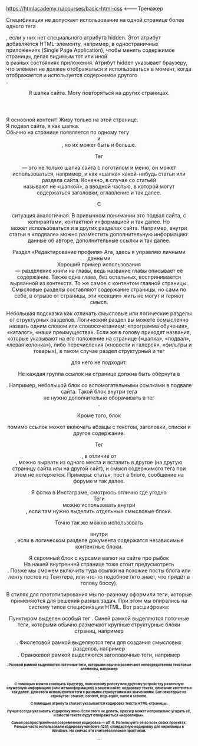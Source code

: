 https://htmlacademy.ru/courses/basic-html-css <---Тренажер

Спецификация не допускает использование на одной странице более одного тега <main>, если у них нет специального атрибута hidden. Этот атрибут добавляется HTML-элементу, например, в одностраничных приложениях (Single Page Application), чтобы менять содержимое страницы, делая видимым тот или иной <main> в разных состояниях приложения. Атрибут hidden указывает браузеру, что элемент не должен отображаться и использоваться в момент, когда отображается и используется содержимое другого <main>.

<header>
  Я шапка сайта. Могу повторяться на других страницах.
</header>
<main>
  Я основной контент! Живу только на этой странице.
</main>
<footer>
  Я подвал сайта, я как шапка.
</footer>
Обычно на странице появляется по одному тегу <header> и <footer>, но их может быть и больше.

Тег <header> — это не только шапка сайта с логотипом и меню, он может использоваться, например, и как «шапка» какой-нибудь статьи или раздела сайта. Конечно, в случае со статьёй <header> называют не «шапкой», а вводной частью, в которой могут содержаться заголовки, оглавление и так далее.

С <footer> ситуация аналогичная. В привычном понимании это подвал сайта, с копирайтами, контактной информацией и так далее. Но <footer> может использоваться и в других разделах сайта. Например, внутри статьи в «подвале» можно разместить дополнительную информацию: данные об авторе, дополнительные ссылки и так далее.

<section>
  Раздел «Редактирование профиля» Ага, здесь я управляю личными данными
</section>
Хороший пример использования <section> — разделение книги на главы, ведь название главы описывает её содержание. Также одна глава, без остальных, воспринимается вырванной из контекста. То же самое с контентом главной страницы. Смысловые разделы составляют содержание страницы, но сами по себе, в отрыве от страницы, эти «секции» жить не могут и теряют смысл.

Небольшая подсказка как отличать смысловые или логические разделы от структурных разделов. Логический раздел вы можете осмысленно назвать одним словом или словосочетанием: «программа обучения», «каталог», «наши преимущества». Если же в голову приходят названия, которые указывают на его положение на странице («шапка», «подвал», «левая колонка»), либо перечисления («новости и галерея», «фильтры и товары»), в таком случае раздел структурный и тег <section> для него не подходит.

Не каждая группа ссылок на странице должна быть обёрнута в <nav>. Например, небольшой блок со вспомогательными ссылками в подвале сайта. Такой блок внутри тега <footer> не нужно дополнительно оборачивать в тег <nav>.

Кроме того, блок <nav> помимо ссылок может включать абзацы с текстом, заголовки, списки и другое содержание.

Тег <article>, в отличие от <section>, можно вырвать из одного места и вставить в другое (на другую страницу сайта или на другой сайт), и смысл содержимого тега при этом не потеряется. Примеры: статья, пост в блоге, сообщение на форуме и так далее.

<article>
  Я фотка в Инстаграме, смотрюсь отлично где угодно
</article>
Теги <section> можно использовать внутри <article>, если там нужно выделить отдельные смысловые блоки.

Точно так же можно использовать <article> внутри <section>, если в логическом разделе документа содержатся независимые контентные блоки.
<aside>
  Я скромный блок с курсами валют на сайте про рыбок
</aside>
На нашей внутренней странице тоже стоит предусмотреть <aside>. Позже мы сможем включить туда ссылки на похожие посты блога или ленту постов из Твиттера, или что-то подобное (кто знает, что придёт в голову боссу).

В стилях для прототипирования мы по-разному оформили теги, которые применяются для решения разных задач. При этом мы опирались на систему типов спецификации HTML. Вот расшифровка:

Пунктиром выделен особый тег <body>.
Синей рамкой выделяются поточные теги, которыми обычно размечают крупные структурные блоки страниц, например <main>.
Фиолетовой рамкой выделяются теги для создания смысловых разделов, например <section>.
Оранжевой рамкой выделяются заголовочные теги, например <h1>.
Розовой рамкой выделяются поточные теги, которыми обычно размечают непосредственно текстовые элементы, например <p>.

С помощью <meta> можно сообщать браузеру, поисковому роботу или другому устройству различную служебную информацию (или метаинформацию) о вашем сайте: кодировку текста, описание контента и так далее. Для этого используются теги <meta> с разными атрибутами и их значениями. Вот некоторые из атрибутов: charset, content, http-equiv, name и scheme.

С помощью атрибута charset указывается кодировка текста HTML-страницы:

<meta charset="название кодировки">
Лучше всегда указывать кодировку явно. Если этого не делать, браузер может неправильно угадать её, и вместо текста будут отображаться «иероглифы».

Самая распространённая современная кодировка — utf-8. Используйте её во всех своих проектах. Раньше часто использовали кодировку windows-1251, стандартную кодировку для кириллицы в Windows. Но сейчас это считается плохой практикой.

<meta>, <link>, <title> и другие теги, включаемые в <head>, имеют особый тип содержимого — метасодержимое. Они не отображаются на странице напрямую, а служат для хранения информации о документе и для взаимосвязи документа с другими документами и системами.
С помощью метатегов можно добавить на страницу информацию полезную для поисковых систем: перечень ключевых слов и краткое описание страницы.

Перечень ключевых слов задаётся тегом <meta>, у которого атрибут name имеет значение keywords. Ключевые слова (самые важные слова из содержания страницы) перечисляются в атрибуте content через запятую:

<meta name="keywords" content="важные, ключевые, слова">
Раньше этот тег был очень важен для поисковиков. Каково положение дел сейчас? Мы бы с удовольствием вам поведали, но это большой секрет Яндекса и Гугла.

Краткое описание страницы задаётся похожим образом, только значение атрибута name меняется на description:





По умолчанию нумерация пунктов начинается с единицы, а с помощью start можно поменять это стартовое число. Нумерация пунктов списка может также быть отрицательной.

Пример кода:

<ol start="3">
  <li>раз</li>
  <li>два</li>
</ol>
Атрибут reversed меняет направление нумерации на противоположное. Этот атрибут не требует значения.

С помощью ещё одного атрибута, type, можно задавать различные типы маркеров, вместо обычных арабских цифр: строчные и заглавные латинские буквы или римские цифры. Возможные значения этого атрибута:

1: десятичное число;
a: буквы латинского алфавита в нижнем регистре;
A: буквы латинского алфавита в верхнем регистре;
i: римские цифры в нижнем регистре;
I: римские цифры в верхнем регистре.

<meta name="description" content="краткое описание">
Краткое описание (или аннотация) страницы часто используется поисковиками при отображении результатов поиска.

<link rel="stylesheet" href="outlines-alternate.css"> чтото там меняет


Список описаний хорош для разметки вопросов-ответов, наименований и определений, категорий и тем. Он создаётся с помощью трёх тегов:

<dl> (сокращение от «description list») обозначает сам список описаний;
<dt> (сокращение от «description term») обозначает термин;
<dd> (сокращение от «description definition») обозначает описание или определение.
Теги <dt> и <dd> пишутся внутри <dl>.

Каждый список <dl> может содержать один или несколько терминов и одно или несколько описаний для каждого термина. Пример кода:

<dl>
  <dt>HTML</dt>
  <dd>Язык гипертекстовой разметки</dd>
  <dt>CSS</dt>
  <dd>Каскадные таблицы стилей</dd>
  <dd>Язык для оформления HTML-документов</dd>
</dl>
По умолчанию браузер добавляет небольшой отступ слева от определений.
С его помощью размечается любой фрагмент текста, который распознается компьютером: код программы, разметки, название файла и так далее. Какого-то специального способа указать, на каком языке написан фрагмент кода, у тега <code> нет. Обычно браузеры отображают текст в теге <code> моноширинным шрифтом.

Пример разметки с <code>:

Тег <code>&lt;ul&gt;</code> — это неупорядоченный список.

Браузер сохраняет и отображает все пробелы и переносы, которые есть внутри тега <pre>.

Мнемоники — это особые строки, которые начинаются с амперсанда (&) и заканчиваются точкой с запятой (;). Например, знак меньше на страницу можно вставить мнемоникой &lt; (less than), а знак больше мнемоникой &gt; (greater than):
